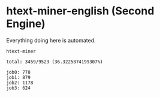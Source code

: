 # htext-miner-english (Second Engine)

Everything doing here is automated.

```
htext-miner

total: 3459/9523 (36.3225874199307%)

job0: 778
job1: 879
job2: 1178
job3: 624
```